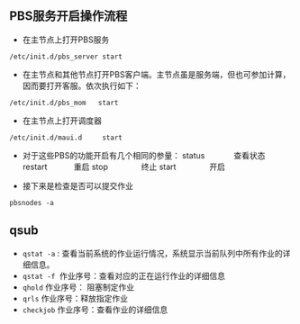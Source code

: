 ## PBS服务开启操作流程
- 在主节点上打开PBS服务
```shell
/etc/init.d/pbs_server start
```
- 在主节点和其他节点打开PBS客户端。主节点虽是服务端，但也可参加计算，因而要打开客服。依次执行如下：
```shell
/etc/init.d/pbs_mom   start
```

- 在主节点上打开调度器
```shell
/etc/init.d/maui.d     start
```

- 对于这些PBS的功能开启有几个相同的参量：
	status             查看状态
	restart            重启
	stop               终止
	start               开启

- 接下来是检查是否可以提交作业
```shell
pbsnodes -a
```

## qsub
- `qstat -a` : 查看当前系统的作业运行情况，系统显示当前队列中所有作业的详细信息。
- `qstat -f`  作业序号：查看对应的正在运行作业的详细信息
- `qhold` 作业序号： 阻塞制定作业
- `qrls` 作业序号：释放指定作业
- `checkjob` 作业序号：查看作业的详细信息

